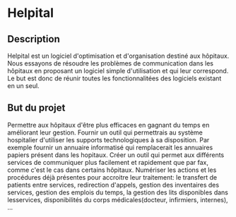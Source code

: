 # Helpital

## Description

Helpital est un logiciel d'optimisation et d'organisation destiné aux hôpitaux. Nous essayons de résoudre les problèmes de communication dans les hôpitaux en proposant un logiciel simple d'utilisation et qui leur correspond. Le but est donc de réunir toutes les fonctionnalitées des logiciels existant en un seul.

## But du projet

Permettre aux hôpitaux d'être plus efficaces en gagnant du temps en améliorant leur gestion. Fournir un outil qui permettrais au système hospitalier d'utiliser les supports technologiques à sa disposition.
Par exemple fournir un annuaire informatisé qui remplacerait les annuaires papiers présent dans les hopitaux. Créer un outil qui permet aux différents services de communiquer plus facilement et rapidement que par fax, comme c'est le cas dans certains hôpitaux. Numériser les actions et les procédures déjà présentes pour accroitre leur traitement: le transfert de patients entre services, redirection d'appels, gestion des inventaires des services, gestion des emplois du temps, la gestion des lits disponibles dans lesservices, disponibilités du corps médicales(docteur, infirmiers, internes), ...
